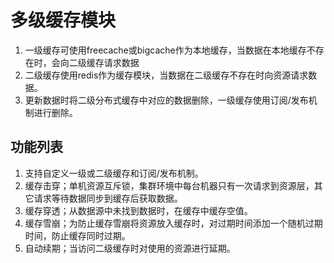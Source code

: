 # 多级缓存模块

1. 一级缓存可使用freecache或bigcache作为本地缓存，当数据在本地缓存不存在时，会向二级缓存请求数据
2. 二级缓存使用redis作为缓存模块，当数据在二级缓存不存在时向资源请求数据。
3. 更新数据时将二级分布式缓存中对应的数据删除，一级缓存使用订阅/发布机制进行删除。

## 功能列表

1. 支持自定义一级或二级缓存和订阅/发布机制。
2. 缓存击穿；单机资源互斥锁，集群环境中每台机器只有一次请求到资源层，其它请求等待数据同步到缓存后获取数据。
3. 缓存穿透；从数据源中未找到数据时，在缓存中缓存空值。
4. 缓存雪崩；为防止缓存雪崩将资源放入缓存时，对过期时间添加一个随机过期时间，防止缓存同时过期。
5. 自动续期；当访问二级缓存时对使用的资源进行延期。
